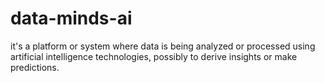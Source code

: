 # data-minds-ai

it's a platform or system where data is being analyzed or processed using artificial intelligence technologies, possibly to derive insights or make predictions.

